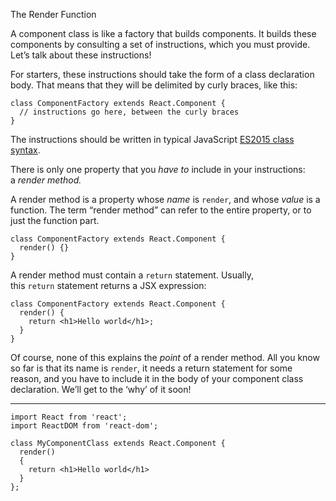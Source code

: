 The Render Function

A component class is like a factory that builds components. It builds these components by consulting a set of instructions, which you must provide. Let’s talk about these instructions!

For starters, these instructions should take the form of a class declaration body. That means that they will be delimited by curly braces, like this:

```JSX
class ComponentFactory extends React.Component {
  // instructions go here, between the curly braces
}
```

The instructions should be written in typical JavaScript [ES2015 class syntax](http://exploringjs.com/es6/ch_classes.html).

There is only one property that you _have to_ include in your instructions: a _render method._

A render method is a property whose _name_ is `render`, and whose _value_ is a function. The term “render method” can refer to the entire property, or to just the function part.

```JSX
class ComponentFactory extends React.Component {
  render() {}
}
```

A render method must contain a `return` statement. Usually, this `return` statement returns a JSX expression:

```JSX
class ComponentFactory extends React.Component {
  render() {
    return <h1>Hello world</h1>;
  }
}
```

Of course, none of this explains the _point_ of a render method. All you know so far is that its name is `render`, it needs a return statement for some reason, and you have to include it in the body of your component class declaration. We’ll get to the ‘why’ of it soon!

---

```JSX
import React from 'react';
import ReactDOM from 'react-dom';

class MyComponentClass extends React.Component {
  render()
  {
    return <h1>Hello world</h1>
  }
};
```